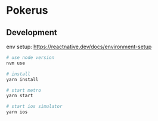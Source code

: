# Pokerus

## Development

env setup: https://reactnative.dev/docs/environment-setup

```sh
# use node version
nvm use

# install
yarn install

# start metro
yarn start

# start ios simulator
yarn ios
```
